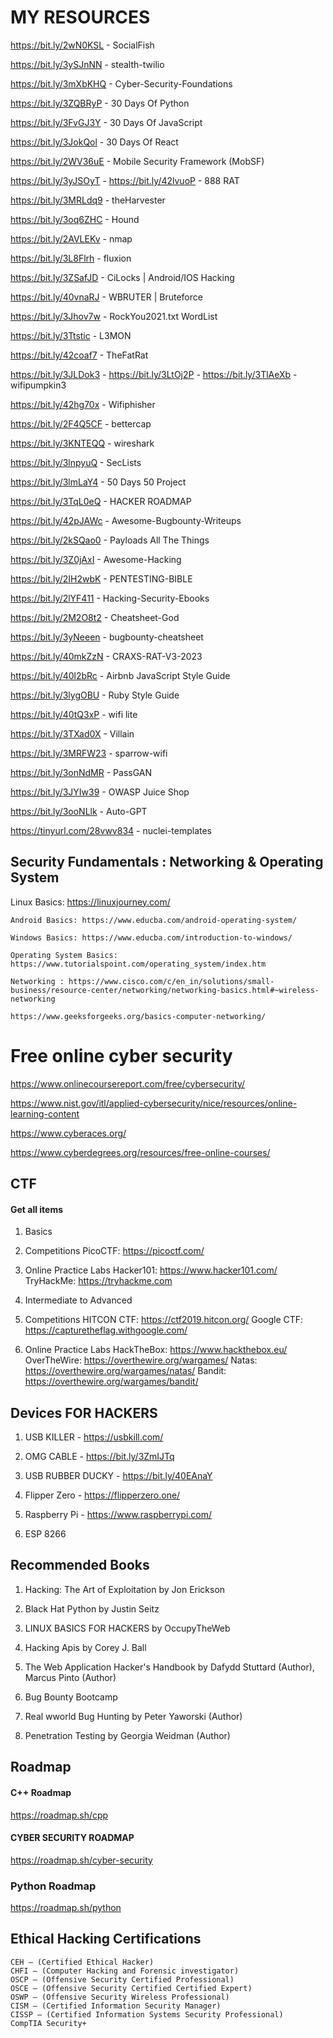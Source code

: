 
# MY RESOURCES
https://bit.ly/2wN0KSL - SocialFish

https://bit.ly/3ySJnNN - stealth-twilio

https://bit.ly/3mXbKHQ - Cyber-Security-Foundations

https://bit.ly/3ZQBRyP - 30 Days Of Python

https://bit.ly/3FvGJ3Y - 30 Days Of JavaScript

https://bit.ly/3JokQol - 30 Days Of React

https://bit.ly/2WV36uE - Mobile Security Framework (MobSF)

https://bit.ly/3yJSOyT - https://bit.ly/42lvuoP - 888 RAT

https://bit.ly/3MRLdq9 - theHarvester

https://bit.ly/3oq6ZHC - Hound

https://bit.ly/2AVLEKv - nmap

https://bit.ly/3L8Flrh - fluxion

https://bit.ly/3ZSafJD - CiLocks | Android/IOS Hacking

https://bit.ly/40vnaRJ - WBRUTER | Bruteforce

https://bit.ly/3Jhov7w - RockYou2021.txt WordList

https://bit.ly/3Ttstic - L3MON

https://bit.ly/42coaf7 - TheFatRat

https://bit.ly/3JLDok3 - https://bit.ly/3LtOj2P -  https://bit.ly/3TlAeXb - wifipumpkin3

https://bit.ly/42hg70x - Wifiphisher

https://bit.ly/2F4Q5CF - bettercap

https://bit.ly/3KNTEQQ - wireshark

https://bit.ly/3lnpyuQ - SecLists

https://bit.ly/3lmLaY4 - 50 Days 50 Project

https://bit.ly/3TqL0eQ - HACKER ROADMAP

https://bit.ly/42pJAWc - Awesome-Bugbounty-Writeups

https://bit.ly/2kSQao0 - Payloads All The Things

https://bit.ly/3Z0jAxI - Awesome-Hacking

https://bit.ly/2IH2wbK - PENTESTING-BIBLE

https://bit.ly/2lYF411 - Hacking-Security-Ebooks

https://bit.ly/2M2O8t2 - Cheatsheet-God

https://bit.ly/3yNeeen - bugbounty-cheatsheet

https://bit.ly/40mkZzN - CRAXS-RAT-V3-2023

https://bit.ly/40l2bRc - Airbnb JavaScript Style Guide

https://bit.ly/3lygOBU - Ruby Style Guide

https://bit.ly/40tQ3xP - wifi lite

https://bit.ly/3TXad0X - Villain

https://bit.ly/3MRFW23 - sparrow-wifi

https://bit.ly/3onNdMR - PassGAN

https://bit.ly/3JYIw39 - OWASP Juice Shop

https://bit.ly/3ooNLlk - Auto-GPT

https://tinyurl.com/28vwv834 - nuclei-templates 


## Security Fundamentals : Networking & Operating System 
Linux Basics: https://linuxjourney.com/
 
    Android Basics: https://www.educba.com/android-operating-system/ 

    Windows Basics: https://www.educba.com/introduction-to-windows/ 

    Operating System Basics: https://www.tutorialspoint.com/operating_system/index.htm 

    Networking : https://www.cisco.com/c/en_in/solutions/small-business/resource-center/networking/networking-basics.html#~wireless-networking 

    https://www.geeksforgeeks.org/basics-computer-networking/ 
 


# Free online cyber security 

https://www.onlinecoursereport.com/free/cybersecurity/ 

https://www.nist.gov/itl/applied-cybersecurity/nice/resources/online-learning-content 

https://www.cyberaces.org/
 
https://www.cyberdegrees.org/resources/free-online-courses/ 

## CTF

#### Get all items
 1. Basics 
  1. Competitions 
   PicoCTF: https://picoctf.com/ 
  2. Online Practice Labs 
   Hacker101: https://www.hacker101.com/ 
   TryHackMe: https://tryhackme.com 
 
 2. Intermediate to Advanced 
  1. Competitions 
   HITCON CTF: https://ctf2019.hitcon.org/ 
   Google CTF: https://capturetheflag.withgoogle.com/ 
  2. Online Practice Labs 
   HackTheBox: https://www.hackthebox.eu/ 
   OverTheWire: https://overthewire.org/wargames/ 
   Natas: https://overthewire.org/wargames/natas/ 
   Bandit: https://overthewire.org/wargames/bandit/


## Devices FOR HACKERS
01. USB KILLER - https://usbkill.com/

02. OMG CABLE - https://bit.ly/3ZmIJTq

03. USB RUBBER DUCKY - https://bit.ly/40EAnaY

04. Flipper Zero - https://flipperzero.one/

05. Raspberry Pi - https://www.raspberrypi.com/

06. ESP 8266

## Recommended Books

1. Hacking: The Art of Exploitation by Jon Erickson

2. Black Hat Python by Justin Seitz 

3. LINUX BASICS FOR HACKERS by OccupyTheWeb

4. Hacking Apis by Corey J. Ball

5. The Web Application Hacker's Handbook by Dafydd Stuttard (Author), Marcus Pinto (Author) 

6. Bug Bounty Bootcamp

7. Real wworld Bug Hunting by Peter Yaworski (Author) 

8. Penetration Testing by Georgia Weidman (Author)


## Roadmap

#### C++ Roadmap

https://roadmap.sh/cpp

#### CYBER SECURITY ROADMAP

https://roadmap.sh/cyber-security

### Python Roadmap

https://roadmap.sh/python

## Ethical Hacking Certifications

    CEH — (Certified Ethical Hacker)
    CHFI — (Computer Hacking and Forensic investigator)
    OSCP — (Offensive Security Certified Professional)
    OSCE — (Offensive Security Certified Certified Expert)
    OSWP — (Offensive Security Wireless Professional)
    CISM — (Certified Information Security Manager)
    CISSP — (Certified Information Systems Security Professional)
    CompTIA Security+

